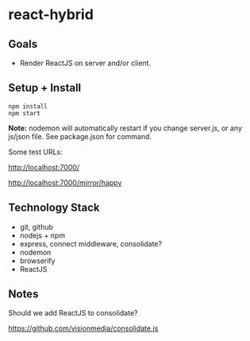 # react-hybrid

## Goals

* Render ReactJS on server and/or client.

## Setup + Install

```
npm install
npm start
```

**Note:** nodemon will automatically restart if you change server.js, or any js/json file. See package.json for command.

Some test URLs:

<http://localhost:7000/>

<http://localhost:7000/mirror/happy>

## Technology Stack

* git, github
* nodejs + npm
* express, connect middleware, consolidate?
* nodemon
* browserify
* ReactJS

## Notes

Should we add ReactJS to consolidate?

https://github.com/visionmedia/consolidate.js